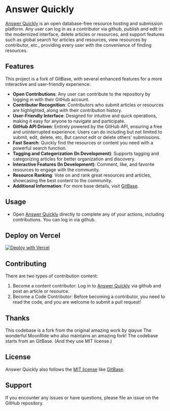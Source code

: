 # Answer Quickly

[Answer Quickly](https://answer-quickly.vercel.app/) is an open database-free resource hosting and submission platform.
Any user can log in as a contributor via github, publish and edit in the modernized interface, delete articles or
resources, and support features such as global search for articles and resources, view resources by contributor, etc.,
providing every user with the convenience of finding resources.

## Features

This project is a fork of GitBase, with several enhanced features for a more interactive and user-friendly experience:

* **Open Contributions**: Any user can contribute to the repository by logging in with their GitHub account.
* **Contributor Recognition**: Contributors who submit articles or resources are highlighted, along with their contribution history.
* **User-Friendly Interface**: Designed for intuitive and quick operations, making it easy for anyone to navigate and participate.
* **GitHub API Driven**: Entirely powered by the GitHub API, ensuring a free and uninterrupted experience. Users can do including but not limited to submit, edit, delete, etc, But cannot edit or delete others' submissions.
* **Fast Search**: Quickly find the resources or content you need with a powerful search function.
* **Tagging and Categorization (In Development)**: Supports tagging and categorizing articles for better organization and discovery.
* **Interactive Features (In Development)**: Comment, like, and favorite resources to engage with the community.
* **Resource Ranking**: Vote on and rank great resources and articles, showcasing the best content to the community.
* **Additional Information**: For more base details, visit [GitBase](https://github.com/qiayue/gitbase).

## Usage

- Open [Answer Quickly](https://answer-quickly.vercel.app/) directly to complete any of your actions, including contributions. You can log in via github.

## Deploy on Vercel

[![Deploy with Vercel](https://vercel.com/button)](https://vercel.com/new/clone?repository-url=https%3A%2F%2Fgithub.com%2Fkamjin1996%2Fanswer-quickly&project-name=AnswerQuickly&repository-name=answer-quickly&external-id=https%3A%2F%2Fgithub.com%2Fkamjin1996%2Fanswer-quickly%2Ftree%2Fmain)


## Contributing

There are two types of contribution content:
1. Become a content contributor: Log in to [Answer Quickly](https://answer-quickly.vercel.app/) via github and post an article or resource.
2. Become a Code Contributor: Before becoming a contributor, you need to read the code, and you are welcome to submit a pull request!

## Thanks

This codebase is a fork from the original amazing work by qiayue The wonderful MoonRide who also maintains an amazing fork! The codebase starts from an GitBase. (And they use MIT license.)

## License

Answer Quickly also follows the [MIT license](LICENCE) like [GitBase](https://github.com/qiayue/gitbase).

## Support

If you encounter any issues or have questions, please file an issue on the GitHub repository.
